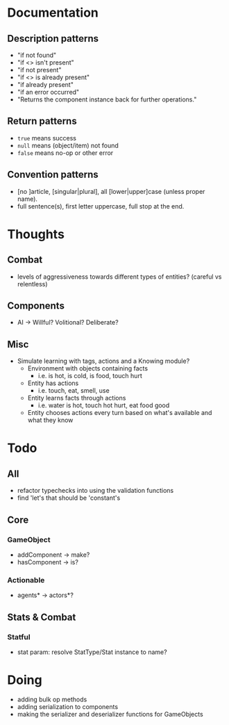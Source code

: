 # Documentation
## Description patterns
- "if not found"
- "if <> isn't present"
- "if not present"
- "if <> is already present"
- "if already present"
- "if an error occurred"
- "Returns the component instance back for further operations."
## Return patterns
- `true` means success
- `null` means (object/item) not found
- `false` means no-op or other error
## Convention patterns
- [no ]article, [singular|plural], all [lower|upper]case (unless proper name).
- full sentence(s), first letter uppercase, full stop at the end.


# Thoughts
## Combat
- levels of aggressiveness towards different types of entities? (careful vs relentless)
## Components
- AI -> Willful? Volitional? Deliberate?
## Misc
- Simulate learning with tags, actions and a Knowing module?
	- Environment with objects containing facts
		- i.e. is hot, is cold, is food, touch hurt
	- Entity has actions
		- i.e. touch, eat, smell, use
	- Entity learns facts through actions
		- i.e. water is hot, touch hot hurt, eat food good
	- Entity chooses actions every turn based on what's available and what they know

# Todo
## All
- refactor typechecks into using the validation functions
- find 'let's that should be 'constant's
## Core
### GameObject
- addComponent -> make?
- hasComponent -> is?
### Actionable
- agents* -> actors*?

## Stats & Combat
### Statful
- stat param: resolve StatType/Stat instance to name?

# Doing
- adding bulk op methods
- adding serialization to components
- making the serializer and deserializer functions for GameObjects